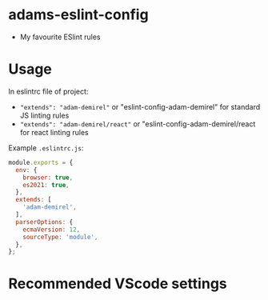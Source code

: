 # adams-eslint-config
- My favourite ESlint rules

# Usage
In eslintrc file of project:
- `"extends": "adam-demirel"` or "eslint-config-adam-demirel" for standard JS linting rules
- `"extends": "adam-demirel/react"` or "eslint-config-adam-demirel/react for react linting rules

Example `.eslintrc.js`:
```js
module.exports = {
  env: {
    browser: true,
    es2021: true,
  },
  extends: [
    'adam-demirel',
  ],
  parserOptions: {
    ecmaVersion: 12,
    sourceType: 'module',
  },
};
```

# Recommended VScode settings
